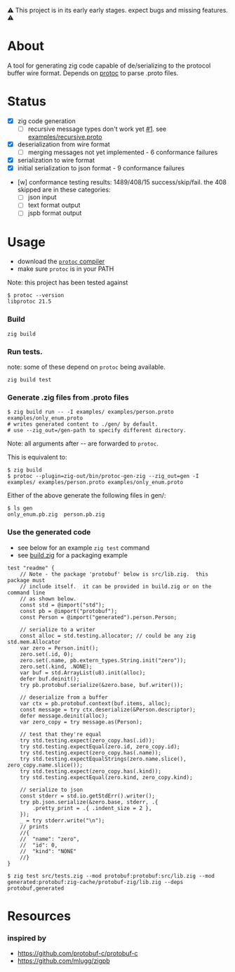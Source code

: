 :warning: This project is in its early early stages. expect bugs and missing features. :warning:

# About
A tool for generating zig code capable of de/serializing to the protocol buffer wire format.  Depends on [protoc](https://developers.google.com/protocol-buffers/docs/downloads) to parse .proto files.  

# Status
- [x] zig code generation
  - [ ] recursive message types don't work yet [#1](../../issues/1). see [examples/recursive.proto](examples/recursive.proto)
- [x] deserialization from wire format
  - [ ] merging messages not yet implemented - 6 conformance failures
- [x] serialization to wire format
- [x] initial serialization to json format - 9 conformance failures
- [w] conformance testing results: 1489/408/15 success/skip/fail.  the 408 skipped are in these categories:
  - [ ] json input
  - [ ] text format output
  - [ ] jspb format output

# Usage

* download the [`protoc` compiler](https://protobuf.dev/downloads/)
* make sure `protoc` is in your PATH

Note: this project has been tested against
```console
$ protoc --version
libprotoc 21.5
```


### Build
```console
zig build
```

### Run tests. 
note: some of these depend on `protoc` being available.
```console
zig build test
```

### Generate .zig files from .proto files
```console
$ zig build run -- -I examples/ examples/person.proto examples/only_enum.proto
# writes generated content to ./gen/ by default.  
# use --zig_out=/gen-path to specify different directory.
```

Note: all arguments after -- are forwarded to `protoc`. 

This is equivalent to:
```console
$ zig build
$ protoc --plugin=zig-out/bin/protoc-gen-zig --zig_out=gen -I examples/ examples/person.proto examples/only_enum.proto
```

Either of the above generate the following files in gen/:
```console
$ ls gen
only_enum.pb.zig  person.pb.zig
```

### Use the generated code
  * see below for an example `zig test` command
  * see [build.zig](build.zig) for a packaging example
```zig
test "readme" {
    // Note - the package 'protobuf' below is src/lib.zig.  this package must
    // include itself.  it can be provided in build.zig or on the command line 
    // as shown below.
    const std = @import("std");
    const pb = @import("protobuf");
    const Person = @import("generated").person.Person;

    // serialize to a writer
    const alloc = std.testing.allocator; // could be any zig std.mem.Allocator
    var zero = Person.init();
    zero.set(.id, 0);
    zero.set(.name, pb.extern_types.String.init("zero"));
    zero.set(.kind, .NONE);
    var buf = std.ArrayList(u8).init(alloc);
    defer buf.deinit();
    try pb.protobuf.serialize(&zero.base, buf.writer());

    // deserialize from a buffer
    var ctx = pb.protobuf.context(buf.items, alloc);
    const message = try ctx.deserialize(&Person.descriptor);
    defer message.deinit(alloc);
    var zero_copy = try message.as(Person);

    // test that they're equal
    try std.testing.expect(zero_copy.has(.id));
    try std.testing.expectEqual(zero.id, zero_copy.id);
    try std.testing.expect(zero_copy.has(.name));
    try std.testing.expectEqualStrings(zero.name.slice(), zero_copy.name.slice());
    try std.testing.expect(zero_copy.has(.kind));
    try std.testing.expectEqual(zero.kind, zero_copy.kind);

    // serialize to json
    const stderr = std.io.getStdErr().writer();
    try pb.json.serialize(&zero.base, stderr, .{
        .pretty_print = .{ .indent_size = 2 },
    });
    _ = try stderr.write("\n");
    // prints
    //{
    //  "name": "zero",
    //  "id": 0,
    //  "kind": "NONE"
    //}
}
```

```console
$ zig test src/tests.zig --mod protobuf:protobuf:src/lib.zig --mod generated:protobuf:zig-cache/protobuf-zig/lib.zig --deps protobuf,generated
```

# Resources
### inspired by
* https://github.com/protobuf-c/protobuf-c
* https://github.com/mlugg/zigpb